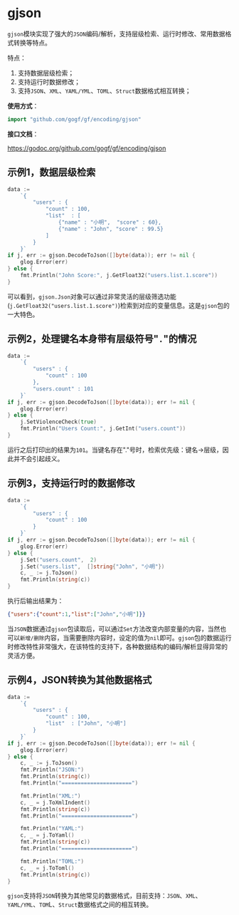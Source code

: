 
# gjson

`gjson`模块实现了强大的`JSON`编码/解析，支持层级检索、运行时修改、常用数据格式转换等特点。

特点：
1. 支持数据层级检索；
2. 支持运行时数据修改；
3. 支持`JSON`、`XML`、`YAML/YML`、`TOML`、`Struct`数据格式相互转换；

**使用方式**：
```go
import "github.com/gogf/gf/encoding/gjson"
```

**接口文档**： 

https://godoc.org/github.com/gogf/gf/encoding/gjson


## 示例1，数据层级检索
```go
data :=
    `{
        "users" : {
            "count" : 100,
            "list"  : [
                {"name" : "小明",  "score" : 60},
                {"name" : "John", "score" : 99.5}
            ]
        }
    }`
if j, err := gjson.DecodeToJson([]byte(data)); err != nil {
    glog.Error(err)
} else {
    fmt.Println("John Score:", j.GetFloat32("users.list.1.score"))
}
```

可以看到，`gjson.Json`对象可以通过非常灵活的层级筛选功能(```j.GetFloat32("users.list.1.score")```)检索到对应的变量信息。这是`gjson`包的一大特色。
    
## 示例2，处理键名本身带有层级符号"`.`"的情况
```go
data :=
    `{
        "users" : {
            "count" : 100
        },
        "users.count" : 101
    }`
if j, err := gjson.DecodeToJson([]byte(data)); err != nil {
    glog.Error(err)
} else {
    j.SetViolenceCheck(true)
    fmt.Println("Users Count:", j.GetInt("users.count"))
}
```
运行之后打印出的结果为```101```。当键名存在"."号时，检索优先级：键名->层级，因此并不会引起歧义。
    
## 示例3，支持运行时的数据修改

```go
data :=
    `{
        "users" : {
            "count" : 100
        }
    }`
if j, err := gjson.DecodeToJson([]byte(data)); err != nil {
    glog.Error(err)
} else {
    j.Set("users.count",  2)
    j.Set("users.list",  []string{"John", "小明"})
    c, _ := j.ToJson()
    fmt.Println(string(c))
}
```
执行后输出结果为：
```json
{"users":{"count":1,"list":["John","小明"]}}
```
当`JSON`数据通过`gjson`包读取后，可以通过`Set`方法改变内部变量的内容，当然也可以`新增/删除`内容，当需要删除内容时，设定的值为`nil`即可。`gjson`包的数据运行时修改特性非常强大，在该特性的支持下，各种数据结构的编码/解析显得异常的灵活方便。

    
## 示例4，JSON转换为其他数据格式
```go
data :=
    `{
        "users" : {
            "count" : 100,
            "list"  : ["John", "小明"]
        }
    }`
if j, err := gjson.DecodeToJson([]byte(data)); err != nil {
    glog.Error(err)
} else {
    c, _ := j.ToJson()
    fmt.Println("JSON:")
    fmt.Println(string(c))
    fmt.Println("======================")

    fmt.Println("XML:")
    c, _ = j.ToXmlIndent()
    fmt.Println(string(c))
    fmt.Println("======================")

    fmt.Println("YAML:")
    c, _ = j.ToYaml()
    fmt.Println(string(c))
    fmt.Println("======================")

    fmt.Println("TOML:")
    c, _ = j.ToToml()
    fmt.Println(string(c))
}
```
`gjson`支持将`JSON`转换为其他常见的数据格式，目前支持：`JSON`、`XML`、`YAML/YML`、`TOM`L、`Struct`数据格式之间的相互转换。
    
    
    
    
    